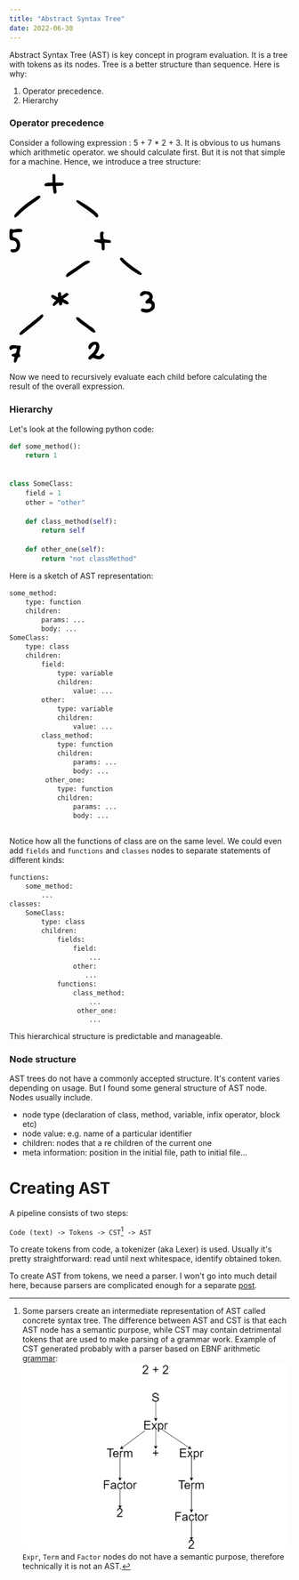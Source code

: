 ```yaml
---
title: "Abstract Syntax Tree"
date: 2022-06-30
---
```


Abstract Syntax Tree (AST) is key concept in program evaluation. It is a tree with
tokens as its nodes. Tree is a better structure than sequence. Here is why:

1. Operator precedence.
2. Hierarchy

### Operator precedence

Consider a following expression : 5 + 7 * 2 + 3. It is obvious to us humans which arithmetic
operator. we should calculate first. But it is not that simple for a machine.
Hence, we introduce a tree structure:

<?xml version="1.0" encoding="UTF-8" standalone="no"?>
<svg
   xmlns:dc="http://purl.org/dc/elements/1.1/"
   xmlns:cc="http://creativecommons.org/ns#"
   xmlns:rdf="http://www.w3.org/1999/02/22-rdf-syntax-ns#"
   xmlns:svg="http://www.w3.org/2000/svg"
   xmlns="http://www.w3.org/2000/svg"
   xmlns:sodipodi="http://sodipodi.sourceforge.net/DTD/sodipodi-0.dtd"
   xmlns:inkscape="http://www.inkscape.org/namespaces/inkscape"
   width="69.188545mm"
   height="89.817238mm"
   viewBox="0 0 69.188545 89.817238"
   version="1.1"
   id="svg8"
   inkscape:version="1.0.2-2 (e86c870879, 2021-01-15)"
   sodipodi:docname="ast_arithmetic.svg">
  <defs
     id="defs2" />
  <sodipodi:namedview
     id="base"
     pagecolor="#ffffff"
     bordercolor="#666666"
     borderopacity="1.0"
     inkscape:pageopacity="0.0"
     inkscape:pageshadow="2"
     inkscape:zoom="1.4"
     inkscape:cx="103.33721"
     inkscape:cy="193.47371"
     inkscape:document-units="mm"
     inkscape:current-layer="layer1"
     inkscape:document-rotation="0"
     showgrid="false"
     inkscape:window-width="1920"
     inkscape:window-height="1001"
     inkscape:window-x="-9"
     inkscape:window-y="-9"
     inkscape:window-maximized="1" />
  <metadata
     id="metadata5">
    <rdf:RDF>
      <cc:Work
         rdf:about="">
        <dc:format>image/svg+xml</dc:format>
        <dc:type
           rdf:resource="http://purl.org/dc/dcmitype/StillImage" />
        <dc:title></dc:title>
      </cc:Work>
    </rdf:RDF>
  </metadata>
  <g
     inkscape:label="Layer 1"
     inkscape:groupmode="layer"
     id="layer1"
     transform="translate(-35.715768,-21.54733)">
    <path
       style="fill:var(--main-color);stroke-width:0.264583"
       d="m 37.920079,110.95554 c -0.09644,-0.25131 -0.05473,-0.9088 0.09268,-1.46108 0.25731,-0.96402 0.240647,-1.00735 -0.416909,-1.08398 -0.401254,-0.0468 -0.721363,-0.27192 -0.772896,-0.54364 -0.089,-0.46929 0.05531,-0.56134 1.307203,-0.83376 0.541491,-0.11783 0.75328,-0.38233 0.960824,-1.19999 0.146423,-0.57686 0.200964,-1.1141 0.1212,-1.19387 -0.334528,-0.33452 -2.00012,-0.12143 -2.304504,0.29485 -0.478171,0.65393 -1.191909,0.25629 -1.191909,-0.66405 0,-0.98973 1.074497,-1.49065 2.703523,-1.26034 0.623115,0.0881 1.452531,0.1592 1.843146,0.15801 0.390618,-10e-4 0.780095,0.11091 0.865508,0.24911 0.08541,0.1382 -0.04816,0.98304 -0.296813,1.87742 -0.354853,1.27633 -0.385439,1.73289 -0.142192,2.12239 0.386569,0.619 0.145299,1.31092 -0.45711,1.31092 -0.310875,0 -0.577575,0.39661 -0.844336,1.25561 -0.407651,1.31266 -1.148469,1.80358 -1.467419,0.9724 z m 35.366526,-1.78971 c 0,-0.41922 0.429987,-0.98262 1.327581,-1.73948 1.878179,-1.5837 3.01091,-4.09638 2.100365,-4.65913 -0.412525,-0.25496 -1.507905,0.56351 -1.982536,1.48134 -0.51154,0.98921 -1.277019,0.94967 -1.395367,-0.0721 -0.167619,-1.44714 1.42394,-2.85727 3.224905,-2.85727 2.140017,0 2.677766,2.80007 0.995974,5.18604 l -0.830019,1.17756 0.678021,0.25778 c 0.956839,0.36379 1.067949,0.33853 1.820405,-0.41393 0.551487,-0.55149 0.766744,-0.62085 1.20265,-0.38756 0.765218,0.40953 0.658207,0.89271 -0.404312,1.82562 -1.062294,0.93271 -1.625772,0.99824 -3.396197,0.395 -1.14994,-0.39183 -1.28865,-0.39183 -1.721612,0 -0.730284,0.6609 -1.619858,0.55443 -1.619858,-0.19388 z M 40.654662,97.967811 c -0.544364,-0.544361 0.236445,-1.368253 4.519964,-4.769358 2.582995,-2.050891 4.923166,-3.979754 5.200383,-4.286364 0.69588,-0.769667 1.480346,-0.733747 1.480346,0.06778 0,0.745808 -1.318736,2.021499 -5.376619,5.201124 -1.574694,1.233879 -3.347021,2.630368 -3.938505,3.103311 -1.06472,0.851334 -1.544005,1.025073 -1.885569,0.683507 z m 33.425693,-2.088644 c -0.800365,-0.641956 -2.110053,-1.611191 -2.910417,-2.153854 -3.186105,-2.160246 -4.620067,-4.047779 -3.075104,-4.047779 0.345982,0 0.786209,0.189352 0.978281,0.420786 0.192069,0.231431 1.129382,0.973653 2.082916,1.649386 0.953535,0.67573 1.971824,1.44898 2.262865,1.718334 0.291042,0.269353 0.826823,0.647594 1.190625,0.840533 1.05237,0.55812 2.204747,1.903548 2.027047,2.366624 -0.259609,0.676532 -1.015521,0.441725 -2.556213,-0.79403 z m 25.353892,-8.631772 c -1.085294,-0.288902 -1.483529,-0.916118 -0.931904,-1.467742 0.294177,-0.294177 0.593775,-0.306578 1.555617,-0.06438 1.5378,0.387223 3.01899,-0.147211 3.27898,-1.183111 0.25943,-1.033637 -0.31397,-1.552702 -1.53439,-1.389009 -0.80629,0.108146 -1.061,0.03427 -1.27768,-0.370591 -0.22501,-0.420434 -0.0906,-0.676953 0.79764,-1.521878 0.58754,-0.558917 1.06644,-1.123943 1.06421,-1.255615 -0.0147,-0.869765 -1.36359,-1.479148 -2.441975,-1.10322 -0.400936,0.139766 -0.728975,0.361537 -0.728975,0.492824 0,0.131283 -0.297656,0.238699 -0.661458,0.238699 -0.940099,0 -0.901118,-1.095373 0.06615,-1.858727 0.608957,-0.480582 0.982096,-0.555998 2.288288,-0.462497 1.35085,0.0967 1.66211,0.225245 2.3151,0.956064 0.78388,0.877313 0.95149,1.825476 0.47881,2.708677 -0.22628,0.422815 -0.14342,0.628687 0.46302,1.150323 0.63123,0.542963 0.73863,0.834184 0.73863,2.002872 0,1.204183 -0.10102,1.457794 -0.84579,2.123245 -0.80192,0.716513 -2.38979,1.345136 -3.25525,1.288722 -0.21828,-0.01423 -0.834338,-0.142322 -1.369019,-0.284652 z M 56.529661,84.209478 c -0.371281,-0.371279 -0.146325,-1.020061 0.632196,-1.823291 l 0.808585,-0.834248 -0.789458,-0.327003 c -1.028581,-0.426054 -1.725991,-1.21212 -1.529565,-1.724004 0.212612,-0.554056 0.927495,-0.509154 1.965018,0.123425 1.171509,0.714269 1.477312,0.676709 1.268371,-0.155781 -0.259213,-1.032783 0.05148,-1.697292 0.793586,-1.697292 0.559186,0 0.643628,0.121494 0.643628,0.926042 0,0.509323 0.06983,0.926042 0.155183,0.926042 0.08535,0 0.667904,-0.368208 1.294559,-0.818238 0.973439,-0.699071 1.222912,-0.773527 1.712976,-0.511251 0.771704,0.413004 0.598336,0.76223 -0.851612,1.715465 -0.673166,0.442556 -1.230426,0.864881 -1.238356,0.938499 -0.0079,0.07362 0.313005,0.283104 0.713187,0.465526 1.27394,0.580726 2.013286,1.284819 1.835542,1.748018 -0.222957,0.581017 -1.044343,0.542512 -2.09373,-0.09815 L 60.98348,82.534366 60.849487,83.26168 c -0.09235,0.501253 -0.319387,0.753707 -0.730464,0.812236 -0.481613,0.06857 -0.62779,-0.07169 -0.75913,-0.728374 l -0.162657,-0.813295 -1.025869,0.926809 c -1.039077,0.938744 -1.323414,1.068716 -1.641706,0.750422 z m 6.35,-13.758333 c -0.651552,-0.65155 0.269359,-1.754487 2.734027,-3.274426 0.800365,-0.493577 2.288646,-1.512641 3.307292,-2.264582 2.347587,-1.732938 3.42452,-2.275009 4.314785,-2.171837 1.2446,0.14424 1.048009,0.939678 -0.383942,1.553482 -0.697246,0.298876 -1.747859,0.931617 -2.334697,1.406091 -1.326573,1.072574 -7.01616,4.927661 -7.272559,4.927661 -0.103685,0 -0.267894,-0.07937 -0.364906,-0.176389 z m 32.44897,-2.27779 c -3.216981,-2.056025 -6.960777,-5.372942 -6.960777,-6.167091 0,-0.507479 0.137972,-0.639146 0.669761,-0.639146 0.368371,0 0.729554,0.155807 0.802629,0.346241 0.208582,0.543555 3.708414,3.386193 6.398964,5.197377 1.657887,1.116029 2.447396,1.810563 2.447396,2.152981 0,0.862544 -1.051499,0.58374 -3.357973,-0.890362 z M 36.821635,58.709111 c -0.43435,-0.176258 -0.589137,-0.423746 -0.529166,-0.846082 0.07474,-0.526354 0.217974,-0.588537 1.21113,-0.525793 1.04888,0.06626 1.155999,0.009 1.557046,-0.831977 0.739188,-1.550096 -0.17554,-3.340225 -1.706803,-3.340225 -1.444752,0 -1.656855,-0.40918 -1.577501,-3.043237 0.06755,-2.242217 0.106357,-2.38564 0.667035,-2.465269 0.327422,-0.0465 0.595313,0.02681 0.595313,0.16291 0,0.148862 0.448035,0.160787 1.124479,0.02993 1.994368,-0.385818 3.325974,-0.294479 3.616328,0.248052 0.388858,0.726585 -0.148342,1.098867 -1.585651,1.098867 -0.68031,0 -1.608997,0.07441 -2.06375,0.165365 -0.748072,0.149614 -0.826823,0.259024 -0.826823,1.148744 0,0.915813 0.07174,1.004874 1.044139,1.296212 3.457252,1.035818 3.366862,6.403369 -0.118097,7.012824 -0.436563,0.07635 -1.070017,0.0267 -1.407679,-0.110318 z m 42.980937,-1.186103 c -0.09128,-0.237877 -0.167791,-0.928781 -0.170018,-1.535343 -0.0021,-0.60656 -0.09153,-1.230633 -0.198438,-1.386827 -0.106913,-0.156194 -0.908762,-0.394319 -1.781887,-0.529167 -1.329385,-0.205314 -1.5875,-0.331216 -1.5875,-0.774345 0,-0.456607 0.202388,-0.539861 1.475994,-0.607163 l 1.475994,-0.078 -0.119663,-1.442955 c -0.129685,-1.563849 0.184888,-2.23751 1.044835,-2.23751 0.607525,0 0.92126,0.669139 0.533053,1.136901 -0.253794,0.3058 -0.03882,2.132063 0.289634,2.460514 0.06375,0.06375 0.818301,0.203647 1.676781,0.310883 1.435759,0.179345 1.560872,0.247904 1.560872,0.855316 0,0.631994 -0.06418,0.65822 -1.494972,0.610875 l -1.494975,-0.04947 0.03977,1.769258 c 0.03634,1.61667 -0.0087,1.776172 -0.521872,1.849395 -0.331266,0.04727 -0.629713,-0.09727 -0.727604,-0.352369 z m -41.52916,-15.38228 c -0.09701,-0.09701 -0.17639,-0.445196 -0.17639,-0.773737 0,-0.743873 4.46165,-4.944409 7.072437,-6.658531 0.985107,-0.646776 2.35513,-1.589691 3.044494,-2.095368 1.344187,-0.986014 2.142352,-1.062058 2.258221,-0.215146 0.05596,0.409013 -0.702722,1.057703 -3.400742,2.907713 -1.910022,1.309688 -4.556122,3.423047 -5.880222,4.696355 -2.427438,2.33432 -2.597523,2.458989 -2.917798,2.138714 z m 38.055901,-0.774473 c -0.436563,-0.521721 -2.579688,-2.158319 -4.7625,-3.636882 -2.880963,-1.951467 -3.96875,-2.832342 -3.96875,-3.21384 0,-1.057597 0.992061,-0.675006 4.705281,1.814606 4.310187,2.889862 5.83538,4.287367 5.702191,5.224804 -0.133998,0.943139 -0.79103,0.86918 -1.676222,-0.188688 z M 56.787114,30.477014 c -0.07204,-0.254662 -0.211926,-1.099926 -0.310853,-1.878364 l -0.179875,-1.415343 -1.889786,0.09243 c -1.790406,0.08757 -1.894229,0.06114 -1.974279,-0.50246 -0.105074,-0.739798 0.77211,-1.124905 2.56227,-1.124905 h 1.252702 l -0.01315,-2.050521 c -0.01294,-2.014342 -0.0016,-2.050521 0.648301,-2.050521 0.720082,0 0.71779,-0.0077 0.765624,2.579687 l 0.02812,1.521355 h 1.860386 c 1.445067,0 1.895912,0.09257 2.019509,0.414659 0.169688,0.442205 -0.251531,1.015546 -0.781198,1.063324 -0.176316,0.0159 -0.897808,0.04705 -1.603322,0.06922 l -1.282748,0.0403 0.187982,1.619667 c 0.143745,1.238518 0.103161,1.673408 -0.172458,1.848032 -0.566971,0.359214 -0.974919,0.276489 -1.117225,-0.226553 z"
       id="path847" />
  </g>
</svg>


Now we need to recursively evaluate each child before calculating the result of the overall
expression.

### Hierarchy

Let's look at the following python code:

```python
def some_method():
    return 1


class SomeClass:
    field = 1
    other = "other"

    def class_method(self):
        return self

    def other_one(self):
        return "not classMethod"
```

Here is a sketch of AST representation:

```
some_method:
    type: function
    children:
        params: ...
        body: ...
SomeClass:
    type: class
    children:
        field:
            type: variable
            children:
                value: ...
        other:
            type: variable
            children:
                value: ...
        class_method:
            type: function
            children:
                params: ...
                body: ...
         other_one:
            type: function
            children:
                params: ...
                body: ...
        
```

Notice how all the functions of class are on the same level. We could even add `fields` and
`functions` and `classes` nodes to separate statements of different kinds:

```
functions:
    some_method:
        ...
classes:
    SomeClass:
        type: class
        children:
            fields:
                field:
                    ...
                other:
                   ...
            functions:
                class_method:
                    ...
                 other_one:
                    ...
```

This hierarchical structure is predictable and manageable.

### Node structure

AST trees do not have a commonly accepted structure. It's content varies depending on
usage. But I found some general structure of AST node. Nodes usually include.

* node type (declaration of class, method, variable, infix operator, block etc)
* node value: e.g. name of a particular identifier
* children: nodes that a re children of the current one
* meta information: position in the initial file, path to initial file...

# Creating AST

A pipeline consists of two steps:

`Code (text) -> Tokens -> CST`[^1]` -> AST`

To create tokens from code, a tokenizer (aka Lexer) is used. Usually it's pretty straightforward:
read until next whitespace, identify obtained token.

To create AST from tokens, we need a parser. I won't go into much detail here, because parsers are
complicated enough for a separate [post](programming/parsers). 

[^1]: Some parsers create an intermediate representation of AST called concrete syntax tree. The
difference between AST and CST is that each AST node has a semantic purpose, while CST may contain
detrimental tokens that are used to make parsing of a grammar work. Example of CST generated probably
with a parser based on EBNF arithmetic [grammar](programming/introduction-to-grammars):
![cst.png](/images/cst.png)
`Expr`, `Term` and `Factor` nodes do not have a semantic purpose, therefore technically it is not
an AST.